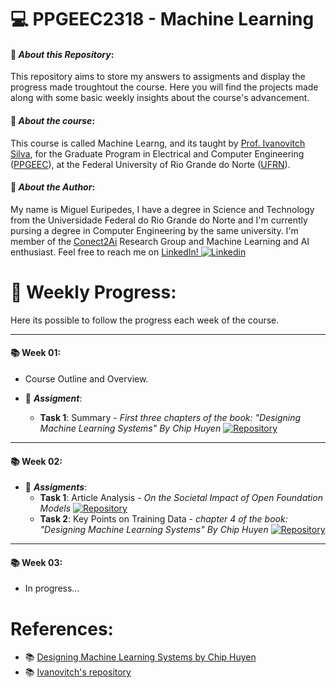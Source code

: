 
# :computer: **PPGEEC2318 - Machine Learning**

#### :pushpin: *About this Repository*:
This repository aims to store my answers to assigments and display the progress made troughtout the course. Here you will find the projects made along with some basic weekly insights about the course's advancement.

#### 📖 *About the course*:
This course is called Machine Learng, and its taught by [Prof. Ivanovitch Silva](https://github.com/ivanovitchm), for the Graduate Program in Electrical and Computer Engineering ([PPGEEC](https://sigaa.ufrn.br/sigaa/public/programa/portal.jsf?id=103)), at the Federal University of Rio Grande do Norte ([UFRN](https://www.ufrn.br/)).

#### 🚀 *About the Author*:
My name is Miguel Euripedes, I have a degree in Science and Technology from the Universidade Federal do Rio Grande do Norte and I'm currently pursing a degree in Computer Engineering by the same university. I'm member of the [Conect2Ai](https://github.com/conect2ai) Research Group and Machine Learning and AI enthusiast. Feel free to reach me on [LinkedIn! ![Linkedin](https://i.stack.imgur.com/gVE0j.png)](https://www.linkedin.com/in/migueleuripedes)
&nbsp;





# :calendar: **Weekly Progress**:
Here its possible to follow the progress each week of the course. 

---
#### :books: Week 01:
- Course Outline and Overview.

- 🚀 ***Assigment***:
  - **Task 1**: Summary - *First three chapters of the book: "Designing Machine Learning Systems" By Chip Huyen* [![Repository](https://img.shields.io/badge/-Repo-191A1B?style=flat-square&logo=github)](https://github.com/MiguelEuripedes/PPGEEC2318_Machine_Learning_2024/blob/main/Week_01/Task_01/FirstSummary.md)

---
#### :books: Week 02:
- 🚀 ***Assigments***: 
  - **Task 1**: Article Analysis - *On the Societal Impact of Open Foundation Models* [![Repository](https://img.shields.io/badge/-Repo-191A1B?style=flat-square&logo=github)](https://github.com/MiguelEuripedes/PPGEEC2318_Machine_Learning_2024/blob/main/Week_02/Task_01/ArticleAnalysis.md)
  - **Task 2**: Key Points on Training Data - *chapter 4 of the book: "Designing Machine Learning Systems" By Chip Huyen* [![Repository](https://img.shields.io/badge/-Repo-191A1B?style=flat-square&logo=github)](https://github.com/MiguelEuripedes/PPGEEC2318_Machine_Learning_2024/blob/main/Week_02/Task_02/KeyPointsTrainingData.md)

---
#### :books: Week 03:

- In progress...


# References:
- 📚 [Designing Machine Learning Systems by Chip Huyen](https://www.oreilly.com/library/view/designing-machine-learning/9781098107956/)
- 📚 [Ivanovitch's repository](https://github.com/ivanovitchm/PPGEEC2318)













 
